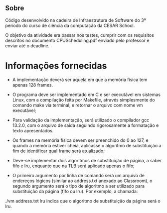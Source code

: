 ## Sobre

Código desenvolvido na cadeira de Infraestrutura de Software do 3º período do curso de ciência da computação da CESAR School.

O objetivo da atividade era passar nos testes, cumprir com os requisitos descritos no documento CPUScheduling.pdf enviado pelo professor e enviar até o deadline.

# Informações fornecidas

- A implementação deverá ser aquela em que a memória física tem apenas 128 frames.

- O programa deve ser implementado em C e ser executável em sistemas Linux, com a compilação feita por Makefile, através simplesmente do comando make via terminal, e retornar o arquivo com nome vm executável;

- Para validação da implementação, será utilizado o compilador gcc 13.2.0, com o arquivo de saída seguindo rigorosamente a formatação e texto apresentados.

- Os frames na memória física devem ser preenchido do 0 ao 127, e quando a memória estiver cheia, aplicasse o algoritmo de substituição a fim de identificar qual frame será atualizado;

- Deve-se implementar dois algoritmos de substituição de página, a saber fifo e lru, enquanto que na TLB será aplicado apenas o fifo;

- O primeiro argumento por linha de comando será um arquivo de endereços lógicos (similar ao address.txt anexado ao Classroom), o segundo argumento será o tipo de algoritmo a ser utilizado para substituição da página (fifo ou lru). Por exemplo, a chamada:

./vm address.txt lru
indica que o algoritmo de substituição da página será o lru.
